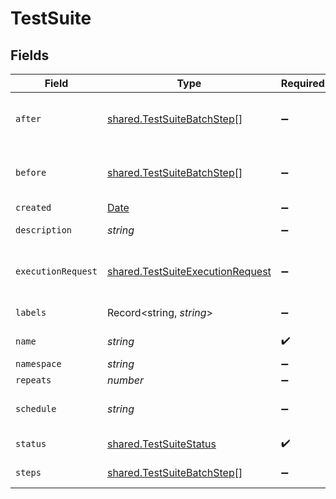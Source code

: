 # TestSuite


## Fields

| Field                                                                                         | Type                                                                                          | Required                                                                                      | Description                                                                                   | Example                                                                                       |
| --------------------------------------------------------------------------------------------- | --------------------------------------------------------------------------------------------- | --------------------------------------------------------------------------------------------- | --------------------------------------------------------------------------------------------- | --------------------------------------------------------------------------------------------- |
| `after`                                                                                       | [shared.TestSuiteBatchStep](../../../sdk/models/shared/testsuitebatchstep.md)[]               | :heavy_minus_sign:                                                                            | Run these batch steps after whole suite                                                       | [object Object]                                                                               |
| `before`                                                                                      | [shared.TestSuiteBatchStep](../../../sdk/models/shared/testsuitebatchstep.md)[]               | :heavy_minus_sign:                                                                            | Run these batch steps before whole suite                                                      | [object Object]                                                                               |
| `created`                                                                                     | [Date](https://developer.mozilla.org/en-US/docs/Web/JavaScript/Reference/Global_Objects/Date) | :heavy_minus_sign:                                                                            | N/A                                                                                           |                                                                                               |
| `description`                                                                                 | *string*                                                                                      | :heavy_minus_sign:                                                                            | N/A                                                                                           | collection of tests                                                                           |
| `executionRequest`                                                                            | [shared.TestSuiteExecutionRequest](../../../sdk/models/shared/testsuiteexecutionrequest.md)   | :heavy_minus_sign:                                                                            | test suite execution request body                                                             |                                                                                               |
| `labels`                                                                                      | Record<string, *string*>                                                                      | :heavy_minus_sign:                                                                            | test suite labels                                                                             | [object Object]                                                                               |
| `name`                                                                                        | *string*                                                                                      | :heavy_check_mark:                                                                            | N/A                                                                                           | test-suite1                                                                                   |
| `namespace`                                                                                   | *string*                                                                                      | :heavy_minus_sign:                                                                            | N/A                                                                                           | testkube                                                                                      |
| `repeats`                                                                                     | *number*                                                                                      | :heavy_minus_sign:                                                                            | N/A                                                                                           | 1                                                                                             |
| `schedule`                                                                                    | *string*                                                                                      | :heavy_minus_sign:                                                                            | schedule to run test suite                                                                    | * * * * *                                                                                     |
| `status`                                                                                      | [shared.TestSuiteStatus](../../../sdk/models/shared/testsuitestatus.md)                       | :heavy_check_mark:                                                                            | test suite status                                                                             |                                                                                               |
| `steps`                                                                                       | [shared.TestSuiteBatchStep](../../../sdk/models/shared/testsuitebatchstep.md)[]               | :heavy_minus_sign:                                                                            | Batch steps to run                                                                            | [object Object]                                                                               |